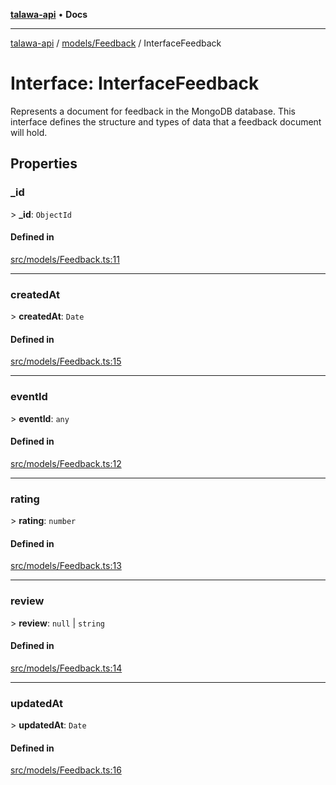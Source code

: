 [**talawa-api**](../../../README.md) • **Docs**

***

[talawa-api](../../../modules.md) / [models/Feedback](../README.md) / InterfaceFeedback

# Interface: InterfaceFeedback

Represents a document for feedback in the MongoDB database.
This interface defines the structure and types of data that a feedback document will hold.

## Properties

### \_id

\> **\_id**: `ObjectId`

#### Defined in

[src/models/Feedback.ts:11](https://github.com/PalisadoesFoundation/talawa-api/blob/a6e7ac91b581c9109559657faf0f934f3eb41fe7/src/models/Feedback.ts#L11)

***

### createdAt

\> **createdAt**: `Date`

#### Defined in

[src/models/Feedback.ts:15](https://github.com/PalisadoesFoundation/talawa-api/blob/a6e7ac91b581c9109559657faf0f934f3eb41fe7/src/models/Feedback.ts#L15)

***

### eventId

\> **eventId**: `any`

#### Defined in

[src/models/Feedback.ts:12](https://github.com/PalisadoesFoundation/talawa-api/blob/a6e7ac91b581c9109559657faf0f934f3eb41fe7/src/models/Feedback.ts#L12)

***

### rating

\> **rating**: `number`

#### Defined in

[src/models/Feedback.ts:13](https://github.com/PalisadoesFoundation/talawa-api/blob/a6e7ac91b581c9109559657faf0f934f3eb41fe7/src/models/Feedback.ts#L13)

***

### review

\> **review**: `null` \| `string`

#### Defined in

[src/models/Feedback.ts:14](https://github.com/PalisadoesFoundation/talawa-api/blob/a6e7ac91b581c9109559657faf0f934f3eb41fe7/src/models/Feedback.ts#L14)

***

### updatedAt

\> **updatedAt**: `Date`

#### Defined in

[src/models/Feedback.ts:16](https://github.com/PalisadoesFoundation/talawa-api/blob/a6e7ac91b581c9109559657faf0f934f3eb41fe7/src/models/Feedback.ts#L16)
